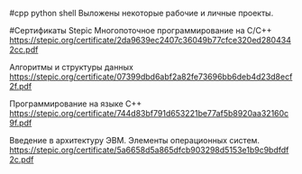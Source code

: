 #cpp python shell
Выложены некоторые рабочие и личные проекты.


#Сертификаты Stepic
Многопоточное программирование на С/С++
https://stepic.org/certificate/2da9639ec2407c36049b77cfce320ed2804342cc.pdf


Алгоритмы и структуры данных
https://stepic.org/certificate/07399dbd6abf2a82fe73696bb6deb4d23d8ecf2f.pdf


Программирование на языке C++
https://stepic.org/certificate/744d83bf791d653221be77af5b8920aa32160c9f.pdf


Введение в архитектуру ЭВМ. Элементы операционных систем.
https://stepic.org/certificate/5a6658d5a865dfcb903298d5153e1b9c9bdfdf2c.pdf